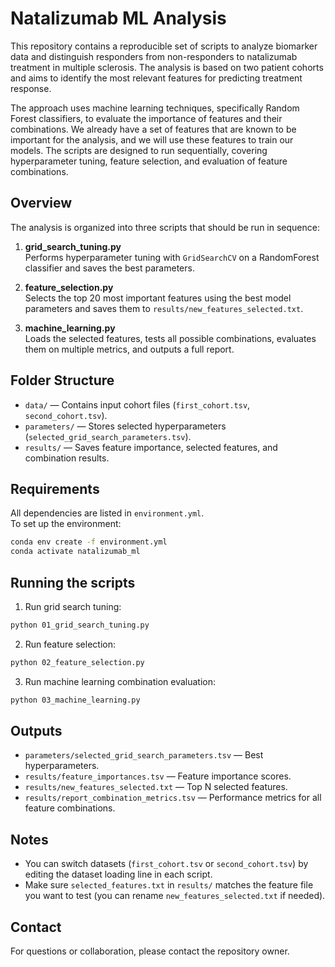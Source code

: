 # Natalizumab ML Analysis

This repository contains a reproducible set of scripts to analyze biomarker data and distinguish responders from non-responders to natalizumab treatment in multiple sclerosis. The analysis is based on two patient cohorts and aims to identify the most relevant features for predicting treatment response.

The approach uses machine learning techniques, specifically Random Forest classifiers, to evaluate the importance of features and their combinations. We already have a set of features that are known to be important for the analysis, and we will use these features to train our models. The scripts are designed to run sequentially, covering hyperparameter tuning, feature selection, and evaluation of feature combinations.

## Overview

The analysis is organized into three scripts that should be run in sequence:

1. **grid_search_tuning.py**  
   Performs hyperparameter tuning with `GridSearchCV` on a RandomForest classifier and saves the best parameters.

2. **feature_selection.py**  
   Selects the top 20 most important features using the best model parameters and saves them to `results/new_features_selected.txt`.

3. **machine_learning.py**  
   Loads the selected features, tests all possible combinations, evaluates them on multiple metrics, and outputs a full report.

## Folder Structure

- `data/` — Contains input cohort files (`first_cohort.tsv`, `second_cohort.tsv`).
- `parameters/` — Stores selected hyperparameters (`selected_grid_search_parameters.tsv`).
- `results/` — Saves feature importance, selected features, and combination results.

## Requirements

All dependencies are listed in `environment.yml`.  
To set up the environment:

```bash
conda env create -f environment.yml
conda activate natalizumab_ml
```

## Running the scripts

1. Run grid search tuning:
```bash
python 01_grid_search_tuning.py
```

2. Run feature selection:
```bash
python 02_feature_selection.py
```

3. Run machine learning combination evaluation:
```bash
python 03_machine_learning.py
```

## Outputs

- `parameters/selected_grid_search_parameters.tsv` — Best hyperparameters.
- `results/feature_importances.tsv` — Feature importance scores.
- `results/new_features_selected.txt` — Top N selected features.
- `results/report_combination_metrics.tsv` — Performance metrics for all feature combinations.

## Notes

- You can switch datasets (`first_cohort.tsv` or `second_cohort.tsv`) by editing the dataset loading line in each script.
- Make sure `selected_features.txt` in `results/` matches the feature file you want to test (you can rename `new_features_selected.txt` if needed).

## Contact

For questions or collaboration, please contact the repository owner.
